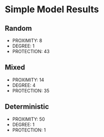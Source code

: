 # Simple Model Results

## Random

* PROXIMITY: 8
* DEGREE: 1
* PROTECTION: 43

## Mixed

* PROXIMITY: 14
* DEGREE: 4
* PROTECTION: 35

## Deterministic

* PROXIMITY: 50
* DEGREE: 1
* PROTECTION: 1



